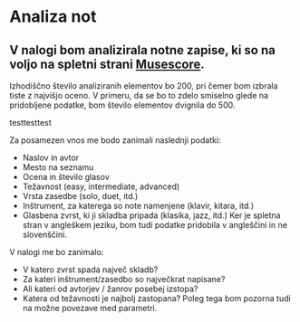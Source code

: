 # Analiza not 

V nalogi bom analizirala notne zapise, ki so na voljo na spletni strani 
[Musescore](https://musescore.com/sheetmusic).
-
Izhodiščno število analiziranih elementov bo 200, pri čemer bom izbrala tiste z najvišjo oceno. 
V primeru, da se bo to zdelo smiselno glede na pridobljene podatke, bom število elementov dvignila do 500.

testtesttest

Za posamezen vnos me bodo zanimali naslednji podatki:
* Naslov in avtor
* Mesto na seznamu 
* Ocena in število glasov
* Težavnost (easy, intermediate, advanced)
* Vrsta zasedbe (solo, duet, itd.)
* Inštrument, za katerega so note namenjene (klavir, kitara, itd.)
* Glasbena zvrst, ki ji skladba pripada (klasika, jazz, itd.)
Ker je spletna stran v angleškem jeziku, bom tudi podatke pridobila v angleščini in ne slovenščini.

V nalogi me bo zanimalo:
* V katero zvrst spada največ skladb?
* Za kateri inštrument/zasedbo so največkrat napisane?
* Ali kateri od avtorjev / žanrov posebej izstopa?
* Katera od težavnosti je najbolj zastopana?
Poleg tega bom pozorna tudi na možne povezave med parametri.
